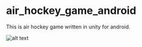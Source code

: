 # air_hockey_game_android

This is air hockey game written in unity for android.

![alt text](http://url/to/img.png)
